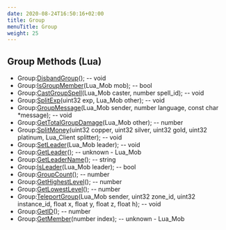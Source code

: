 ```yaml
---
date: 2020-08-24T16:50:16+02:00
title: Group
menuTitle: Group
weight: 25
---
```


## Group Methods (Lua)
- Group:[DisbandGroup](disbandgroup)(); -- void
- Group:[IsGroupMember](isgroupmember)(Lua_Mob mob); -- bool
- Group:[CastGroupSpell](castgroupspell)(Lua_Mob caster, number spell_id); -- void
- Group:[SplitExp](splitexp)(uint32 exp, Lua_Mob other); -- void
- Group:[GroupMessage](groupmessage)(Lua_Mob sender, number language, const char *message); -- void
- Group:[GetTotalGroupDamage](gettotalgroupdamage)(Lua_Mob other); -- number
- Group:[SplitMoney](splitmoney)(uint32 copper, uint32 silver, uint32 gold, uint32 platinum, Lua_Client splitter); -- void
- Group:[SetLeader](setleader)(Lua_Mob leader); -- void
- Group:[GetLeader](getleader)(); -- unknown - Lua_Mob
- Group:[GetLeaderName](getleadername)(); -- string
- Group:[IsLeader](isleader)(Lua_Mob leader); -- bool
- Group:[GroupCount](groupcount)(); -- number
- Group:[GetHighestLevel](gethighestlevel)(); -- number
- Group:[GetLowestLevel](getlowestlevel)(); -- number
- Group:[TeleportGroup](teleportgroup)(Lua_Mob sender, uint32 zone_id, uint32 instance_id, float x, float y, float z, float h); -- void
- Group:[GetID](getid)(); -- number
- Group:[GetMember](getmember)(number index); -- unknown - Lua_Mob
